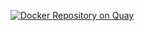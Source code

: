 [![Docker Repository on Quay](https://quay.io/repository/weibaohui/k8s-rest-operator/status "Docker Repository on Quay")](https://quay.io/repository/weibaohui/k8s-rest-operator)